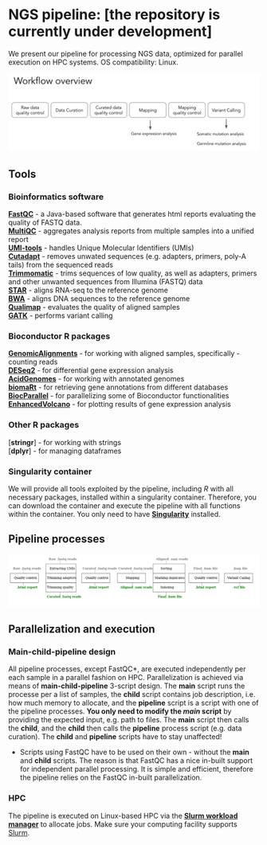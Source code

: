 # NGS pipeline: [the repository is currently under development]
We present our pipeline for processing NGS data, optimized for parallel execution on HPC systems. OS compatibility: Linux. 

![](https://github.com/madinajapakhova/NGS_pipeline/blob/main/workflow_overview.png)  

## Tools 
### Bioinformatics software    
[**FastQC**](https://www.bioinformatics.babraham.ac.uk/projects/fastqc/) - a Java-based software that generates html reports evaluating the quality of FASTQ data.        
[**MultiQC**](https://multiqc.info/) - aggregates analysis reports from multiple samples into a unified report       
[**UMI-tools**](https://umi-tools.readthedocs.io/en/latest/) - handles Unique Molecular Identifiers (UMIs)               
[**Cutadapt**](https://cutadapt.readthedocs.io/en/stable/) - removes unwated sequences (e.g. adapters, primers, poly-A tails) from the sequenced reads            
[**Trimmomatic**](http://www.usadellab.org/cms/uploads/supplementary/Trimmomatic/TrimmomaticManual_V0.32.pdf) - trims sequences of low quality, as well as adapters, primers and other unwanted sequences from Illumina (FASTQ) data             
[**STAR**](https://github.com/alexdobin/STAR) - aligns RNA-seq to the reference genome       
[**BWA**](https://bio-bwa.sourceforge.net/) - aligns DNA sequences to the reference genome      
[**Qualimap**](http://qualimap.conesalab.org/) - evaluates the quality of aligned samples        
[**GATK**](https://gatk.broadinstitute.org/hc/en-us) - performs variant calling     

### Bioconductor R packages   
[**GenomicAlignments**](https://bioconductor.org/packages/release/bioc/html/GenomicAlignments.html) - for working with aligned samples, specifically - counting reads     
[**DESeq2**](https://bioconductor.org/packages/release/bioc/html/DESeq2.html) - for differential gene expression analysis   
[**AcidGenomes**](https://github.com/acidgenomics/r-acidgenomes) - for working with annotated genomes        
[**biomaRt**](https://bioconductor.org/packages/release/bioc/html/biomaRt.html) - for retrieving gene annotations from different databases      
[**BiocParallel**](https://bioconductor.org/packages/release/bioc/html/BiocParallel.html) - for parallelizing some of Bioconductor functionalities           
[**EnhancedVolcano**](https://bioconductor.org/packages/release/bioc/html/EnhancedVolcano.html) - for plotting results of gene expression analysis           

### Other R packages      
[**stringr**] - for working with strings     
[**dplyr**] - for managing dataframes       

### Singularity container    
We will provide all tools exploited by the pipeline, including $R$ with all necessary packages, installed within a singularity container. Therefore, you can download the container and execute the pipeline with all functions within the container. You only need to have [**Singularity**](https://docs.sylabs.io/guides/3.5/user-guide/introduction.html) installed.  

## Pipeline processes    
![](https://github.com/madinajapakhova/NGS_pipeline/blob/main/pipeline_processes.png)   

## Parallelization and execution   

### Main-child-pipeline design    
All pipeline processes, except FastQC*, are executed independently per each sample in a parallel fashion on HPC. Parallelization is achieved via means of **main-child-pipeline** 3-script design. The **main** script runs the processe per a list of samples, the **child** script contains job description, i.e. how much memory to allocate, and the **pipeline** script is a script with one of the pipeline processes. **You only need to modify the *main* script** by providing the expected input, e.g. path to files.  The **main** script then calls the **child**, and the **child** then calls the **pipeline** process script (e.g. data curation). The **child** and **pipeline** scripts have to stay unaffected!   

* Scripts using FastQC have to be used on their own - without the **main** and **child** scripts. The reason is that FastQC has a nice in-built support for independent parallel processing. It is simple and efficient, therefore the pipeline relies on the FastQC in-built parallelization. 

### HPC   
The pipeline is executed on Linux-based HPC via the [**Slurm workload manager**](https://slurm.schedmd.com/sbatch.html) to allocate jobs. Make sure your computing facility supports [Slurm](https://slurm.schedmd.com/sbatch.html).             

